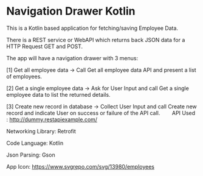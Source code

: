 # Navigation Drawer Kotlin

This is a Kotlin based application for fetching/saving Employee Data.

There is a REST service or WebAPI which returns back JSON data for a HTTP Request GET and POST.

The app will have a navigation drawer with 3 menus: 

[1] Get all employee data  -> Call Get all employee data API and present a list of employees.

[2] Get a single employee data -> Ask for User Input and call Get a single employee data to list the returned details.

[3] Create new record in database -> Collect User Input and call Create new record and indicate User on success or failure of the API call.
 
    
API Used : http://dummy.restapiexample.com/

Networking Library: Retrofit

Code Language: Kotlin

Json Parsing: Gson

App Icon: https://www.svgrepo.com/svg/13980/employees

